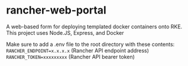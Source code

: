 # rancher-web-portal
 
A web-based form for deploying templated docker containers onto RKE.
This project uses Node.JS, Express, and Docker

Make sure to add a .env file to the root directory with these contents:<br/>
`RANCHER_ENDPOINT=x.x.x.x` (Rancher API endpoint address)<br/>
`RANCHER_TOKEN=xxxxxxxxx` (Rancher API bearer token)